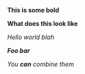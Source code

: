 **This is some bold**

__What does this look like__

*Hello world*
_blah_

_**Foo bar**_

_You **can** combine them_

